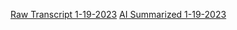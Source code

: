 [Raw Transcript 1-19-2023](https://github.com/MCBasterSheet/MCBasterSheet/blob/main/MCB150/pages/Raw%20Transcript%201-19-2023)
[AI Summarized 1-19-2023](https://github.com/MCBasterSheet/MCBasterSheet/blob/main/MCB150/pages/AI%20Summarized%201-19-2023)
